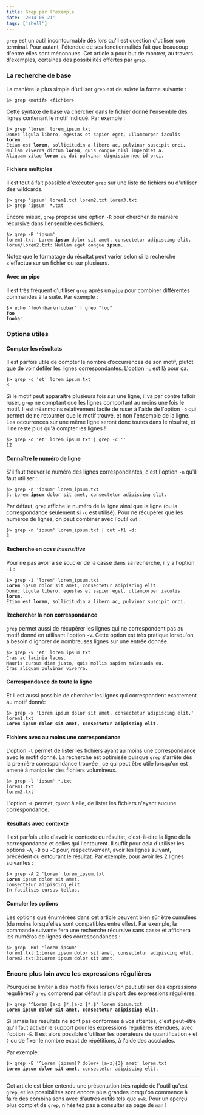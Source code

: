 ```yaml
---
title: Grep par l'exemple
date: '2014-06-21'
tags: ['shell']
---
```


`grep` est un outil incontournable dès lors qu'il est question d'utiliser son terminal. Pour autant, l'étendue de ses fonctionnalités fait que beaucoup d'entre elles sont méconnues. Cet article a pour but de montrer, au travers d'exemples, certaines des possibilités offertes par `grep`.

### La recherche de base

La manière la plus simple d'utiliser `grep` est de suivre la forme suivante&nbsp;:

    $> grep <motif> <fichier>

Cette syntaxe de base va chercher dans le fichier donné l'ensemble des lignes contenant le motif indiqué. Par exemple&nbsp;:

<pre><code>$> grep 'lorem' lorem_ipsum.txt
Donec ligula libero, egestas et sapien eget, ullamcorper iaculis <b>lorem</b>.
Etiam est <b>lorem</b>, sollicitudin a libero ac, pulvinar suscipit orci.
Nullam viverra dictum <b>lorem</b>, quis congue nisl imperdiet a.
Aliquam vitae <b>lorem</b> ac dui pulvinar dignissim nec id orci.</code></pre>

#### Fichiers multiples

Il est tout à fait possible d'exécuter `grep` sur une liste de fichiers ou d'utiliser des wildcards.

    $> grep 'ipsum' lorem1.txt lorem2.txt lorem3.txt
    $> grep 'ipsum' *.txt

Encore mieux, `grep` propose une option `-R` pour chercher de manière récursive dans l'ensemble des fichiers.

<pre><code>$> grep -R 'ipsum' .
lorem1.txt: Lorem <b>ipsum</b> dolor sit amet, consectetur adipiscing elit.
lorem/lorem2.txt: Nullam eget congue <b>ipsum</b>.</code></pre>

Notez que le formatage du résultat peut varier selon si la recherche s'effectue sur un fichier ou sur plusieurs.

#### Avec un pipe

Il est très fréquent d'utiliser `grep` après un `pipe` pour combiner différentes commandes à la suite. Par exemple :

<pre><code>$> echo "foo\nbar\nfoobar" | grep "foo"
<b>foo</b>
<b>foo</b>bar</code></pre>

### Options utiles

#### Compter les résultats

Il est parfois utile de compter le nombre d’occurrences de son motif, plutôt que de voir défiler les lignes correspondantes. L'option `-c` est là pour ça.

    $> grep -c 'et' lorem_ipsum.txt
    8

Si le motif peut apparaître plusieurs fois sur une ligne, il va par contre falloir ruser, `grep` ne comptant que les lignes comportant au moins une fois le motif. Il est néanmoins relativement facile de ruser à l'aide de l'option `-o` qui permet de ne retourner que le motif trouvé, et non l'ensemble de la ligne. Les occurrences sur une même ligne seront donc toutes dans le résultat, et il ne reste plus qu'à compter les lignes&nbsp;!

    $> grep -o 'et' lorem_ipsum.txt | grep -c ''
    12

#### Connaître le numéro de ligne

S'il faut trouver le numéro des lignes correspondantes, c'est l'option `-n` qu'il faut utiliser&nbsp;:

<pre><code>$> grep -n 'ipsum' lorem_ipsum.txt
3: Lorem <b>ipsum</b> dolor sit amet, consectetur adipiscing elit.</code></pre>

Par défaut, `grep` affiche le numéro de la ligne ainsi que la ligne (ou la correspondance seulement si `-o` est utilisé). Pour ne récupérer que les numéros de lignes, on peut combiner avec l'outil `cut`&nbsp;:

    $> grep -n 'ipsum' lorem_ipsum.txt | cut -f1 -d:
    3

#### Recherche en _case insensitive_

Pour ne pas avoir à se soucier de la casse dans sa recherche, il y a l'option `-i`&nbsp;:

<pre><code>$> grep -i 'lorem' lorem_ipsum.txt
<b>Lorem</b> ipsum dolor sit amet, consectetur adipiscing elit.
Donec ligula libero, egestas et sapien eget, ullamcorper iaculis <b>lorem</b>.
Etiam est <b>lorem</b>, sollicitudin a libero ac, pulvinar suscipit orci.</code></pre>

#### Rechercher la non correspondance

`grep` permet aussi de récupérer les lignes qui ne correspondent pas au motif donné en utilisant l'option `-v`. Cette option est très pratique lorsqu'on a besoin d'ignorer de nombreuses lignes sur une entrée donnée.

    $> grep -v 'et' lorem_ipsum.txt
    Cras ac lacinia lacus.
    Mauris cursus diam justo, quis mollis sapien malesuada eu.
    Cras aliquam pulvinar viverra.

#### Correspondance de toute la ligne

Et il est aussi possible de chercher les lignes qui correspondent exactement au motif donné:

<pre><code>$> grep -x 'Lorem ipsum dolor sit amet, consectetur adipiscing elit.' lorem1.txt
<b>Lorem ipsum dolor sit amet, consectetur adipiscing elit.</b></code></pre>

#### Fichiers avec au moins une correspondance

L'option `-l` permet de lister les fichiers ayant au moins une correspondance avec le motif donné. La recherche est optimisée puisque `grep` s'arrête dès la première correspondance trouvée&nbsp;, ce qui peut être utile lorsqu'on est amené à manipuler des fichiers volumineux.

    $> grep -l 'ipsum' *.txt
    lorem1.txt
    lorem2.txt

L'option `-L` permet, quant à elle, de lister les fichiers n'ayant aucune correspondance.

#### Résultats avec contexte

Il est parfois utile d'avoir le contexte du résultat, c'est-à-dire la ligne de la correspondance et celles qui l'entourent. Il suffit pour cela d'utiliser les options `-A`, `-B` ou `-C` pour, respectivement, avoir les lignes suivant, précédent ou entourant le résultat. Par exemple, pour avoir les 2 lignes suivantes&nbsp;:

<pre><code>$> grep -A 2 'Lorem' lorem_ipsum.txt
<b>Lorem</b> ipsum dolor sit amet,
consectetur adipiscing elit.
In facilisis cursus tellus,</code></pre>

#### Cumuler les options

Les options que énumérées dans cet article peuvent bien sûr être cumulées (du moins lorsqu'elles sont compatibles entre elles). Par exemple, la commande suivante fera une recherche récursive sans casse et affichera les numéros de lignes des correspondances&nbsp;:

    $> grep -Rni 'lorem ipsum'
    lorem1.txt:1:Lorem ipsum dolor sit amet, consectetur adipiscing elit.
    lorem2.txt:3:Lorem ipsum dolor sit amet.

### Encore plus loin avec les expressions régulières

Pourquoi se limiter à des motifs fixes lorsqu'on peut utiliser des expressions régulières? `grep` comprend par défaut la plupart des expressions régulières.

<pre><code>$> grep '^Lorem [a-z ]*,[a-z ]*.$' lorem_ipsum.txt
<b>Lorem ipsum dolor sit amet, consectetur adipiscing elit.</b></code></pre>

Si jamais les résultats ne sont pas conformes à vos attentes, c'est peut-être qu'il faut activer le support pour les expressions régulières étendues, avec l'option `-E`. Il est alors possible d'utiliser les opérateurs de quantification `+` et `?` ou de fixer le nombre exact de répétitions, à l'aide des accolades.

Par exemple:

<pre><code>$> grep -E '^Lorem (ipsum)? dolor+ [a-z]{3} amet' lorem.txt
<b>Lorem ipsum dolor sit amet</b>, consectetur adipiscing elit.</code></pre>

---

Cet article est bien entendu une présentation très rapide de l'outil qu'est `grep`, et les possibilités sont encore plus grandes lorsqu'on commence à faire des combinaisons avec d'autres outils tels que `awk`.
Pour un aperçu plus complet de `grep`, n'hésitez pas à consulter sa page de `man`&nbsp;!
